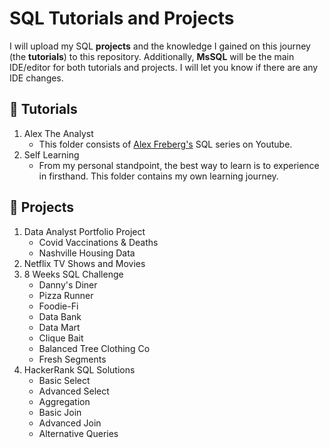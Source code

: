 # SQL Tutorials and Projects

I will upload my SQL **projects** and the knowledge I gained on this journey (the **tutorials**) to this repository. Additionally, **MsSQL** will be the main IDE/editor for both tutorials and projects. I will let you know if there are any IDE changes.

## 📝 Tutorials
1. Alex The Analyst
   - This folder consists of [Alex Freberg's](https://www.youtube.com/channel/UC7cs8q-gJRlGwj4A8OmCmXg) SQL series on Youtube.
2. Self Learning
   - From my personal standpoint, the best way to learn is to experience in firsthand. This folder contains my own learning journey.


## 🚀 Projects
1. Data Analyst Portfolio Project
   - Covid Vaccinations & Deaths
   - Nashville Housing Data
2. Netflix TV Shows and Movies
3. 8 Weeks SQL Challenge
   - Danny's Diner
   - Pizza Runner
   - Foodie-Fi
   - Data Bank
   - Data Mart
   - Clique Bait
   - Balanced Tree Clothing Co
   - Fresh Segments
5. HackerRank SQL Solutions
   - Basic Select
   - Advanced Select
   - Aggregation
   - Basic Join
   - Advanced Join
   - Alternative Queries
